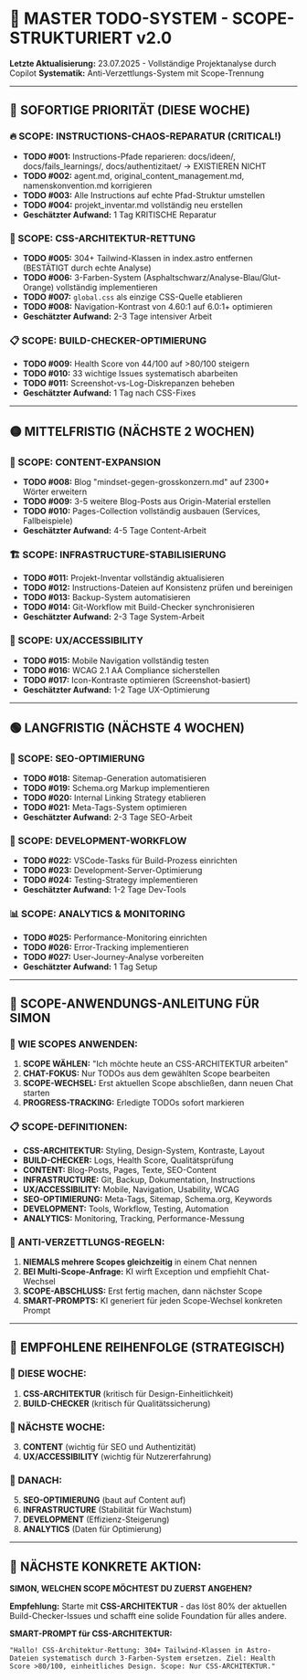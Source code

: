 # 🎯 MASTER TODO-SYSTEM - SCOPE-STRUKTURIERT v2.0

**Letzte Aktualisierung:** 23.07.2025 - Vollständige Projektanalyse durch Copilot
**Systematik:** Anti-Verzettlungs-System mit Scope-Trennung

---

## 🚨 **SOFORTIGE PRIORITÄT (DIESE WOCHE)**

### **🔥 SCOPE: INSTRUCTIONS-CHAOS-REPARATUR (CRITICAL!)**

- **TODO #001:** Instructions-Pfade reparieren: docs/ideen/, docs/fails_learnings/, docs/authentizitaet/ → EXISTIEREN NICHT
- **TODO #002:** agent.md, original_content_management.md, namenskonvention.md korrigieren
- **TODO #003:** Alle Instructions auf echte Pfad-Struktur umstellen
- **TODO #004:** projekt_inventar.md vollständig neu erstellen
- **Geschätzter Aufwand:** 1 Tag KRITISCHE Reparatur

### **🎨 SCOPE: CSS-ARCHITEKTUR-RETTUNG**

- **TODO #005:** 304+ Tailwind-Klassen in index.astro entfernen (BESTÄTIGT durch echte Analyse)
- **TODO #006:** 3-Farben-System (Asphaltschwarz/Analyse-Blau/Glut-Orange) vollständig implementieren
- **TODO #007:** `global.css` als einzige CSS-Quelle etablieren
- **TODO #008:** Navigation-Kontrast von 4.60:1 auf 6.0:1+ optimieren
- **Geschätzter Aufwand:** 2-3 Tage intensiver Arbeit

### **📋 SCOPE: BUILD-CHECKER-OPTIMIERUNG**

- **TODO #009:** Health Score von 44/100 auf >80/100 steigern
- **TODO #010:** 33 wichtige Issues systematisch abarbeiten
- **TODO #011:** Screenshot-vs-Log-Diskrepanzen beheben
- **Geschätzter Aufwand:** 1 Tag nach CSS-Fixes

---

## 🟡 **MITTELFRISTIG (NÄCHSTE 2 WOCHEN)**

### **📄 SCOPE: CONTENT-EXPANSION**

- **TODO #008:** Blog "mindset-gegen-grosskonzern.md" auf 2300+ Wörter erweitern
- **TODO #009:** 3-5 weitere Blog-Posts aus Origin-Material erstellen
- **TODO #010:** Pages-Collection vollständig ausbauen (Services, Fallbeispiele)
- **Geschätzter Aufwand:** 4-5 Tage Content-Arbeit

### **🏗️ SCOPE: INFRASTRUCTURE-STABILISIERUNG**

- **TODO #011:** Projekt-Inventar vollständig aktualisieren
- **TODO #012:** Instructions-Dateien auf Konsistenz prüfen und bereinigen
- **TODO #013:** Backup-System automatisieren
- **TODO #014:** Git-Workflow mit Build-Checker synchronisieren
- **Geschätzter Aufwand:** 2-3 Tage System-Arbeit

### **📱 SCOPE: UX/ACCESSIBILITY**

- **TODO #015:** Mobile Navigation vollständig testen
- **TODO #016:** WCAG 2.1 AA Compliance sicherstellen
- **TODO #017:** Icon-Kontraste optimieren (Screenshot-basiert)
- **Geschätzter Aufwand:** 1-2 Tage UX-Optimierung

---

## 🟢 **LANGFRISTIG (NÄCHSTE 4 WOCHEN)**

### **🚀 SCOPE: SEO-OPTIMIERUNG**

- **TODO #018:** Sitemap-Generation automatisieren
- **TODO #019:** Schema.org Markup implementieren
- **TODO #020:** Internal Linking Strategy etablieren
- **TODO #021:** Meta-Tags-System optimieren
- **Geschätzter Aufwand:** 2-3 Tage SEO-Arbeit

### **🔧 SCOPE: DEVELOPMENT-WORKFLOW**

- **TODO #022:** VSCode-Tasks für Build-Prozess einrichten
- **TODO #023:** Development-Server-Optimierung
- **TODO #024:** Testing-Strategy implementieren
- **Geschätzter Aufwand:** 1-2 Tage Dev-Tools

### **📊 SCOPE: ANALYTICS & MONITORING**

- **TODO #025:** Performance-Monitoring einrichten
- **TODO #026:** Error-Tracking implementieren
- **TODO #027:** User-Journey-Analyse vorbereiten
- **Geschätzter Aufwand:** 1 Tag Setup

---

## 🎯 **SCOPE-ANWENDUNGS-ANLEITUNG FÜR SIMON**

### **🔄 WIE SCOPES ANWENDEN:**

1. **SCOPE WÄHLEN:** "Ich möchte heute an CSS-ARCHITEKTUR arbeiten"
2. **CHAT-FOKUS:** Nur TODOs aus dem gewählten Scope bearbeiten
3. **SCOPE-WECHSEL:** Erst aktuellen Scope abschließen, dann neuen Chat starten
4. **PROGRESS-TRACKING:** Erledigte TODOs sofort markieren

### **📋 SCOPE-DEFINITIONEN:**

- **CSS-ARCHITEKTUR:** Styling, Design-System, Kontraste, Layout
- **BUILD-CHECKER:** Logs, Health Score, Qualitätsprüfung
- **CONTENT:** Blog-Posts, Pages, Texte, SEO-Content
- **INFRASTRUCTURE:** Git, Backup, Dokumentation, Instructions
- **UX/ACCESSIBILITY:** Mobile, Navigation, Usability, WCAG
- **SEO-OPTIMIERUNG:** Meta-Tags, Sitemap, Schema.org, Keywords
- **DEVELOPMENT:** Tools, Workflow, Testing, Automation
- **ANALYTICS:** Monitoring, Tracking, Performance-Messung

### **🚨 ANTI-VERZETTLUNGS-REGELN:**

1. **NIEMALS mehrere Scopes gleichzeitig** in einem Chat nennen
2. **BEI Multi-Scope-Anfrage:** KI wirft Exception und empfiehlt Chat-Wechsel
3. **SCOPE-ABSCHLUSS:** Erst fertig machen, dann nächster Scope
4. **SMART-PROMPTS:** KI generiert für jeden Scope-Wechsel konkreten Prompt

---

## 🎯 **EMPFOHLENE REIHENFOLGE (STRATEGISCH)**

### **📅 DIESE WOCHE:**

1. **CSS-ARCHITEKTUR** (kritisch für Design-Einheitlichkeit)
2. **BUILD-CHECKER** (kritisch für Qualitätssicherung)

### **📅 NÄCHSTE WOCHE:**

3. **CONTENT** (wichtig für SEO und Authentizität)
4. **UX/ACCESSIBILITY** (wichtig für Nutzererfahrung)

### **📅 DANACH:**

5. **SEO-OPTIMIERUNG** (baut auf Content auf)
6. **INFRASTRUCTURE** (Stabilität für Wachstum)
7. **DEVELOPMENT** (Effizienz-Steigerung)
8. **ANALYTICS** (Daten für Optimierung)

---

## 🚀 **NÄCHSTE KONKRETE AKTION:**

**SIMON, WELCHEN SCOPE MÖCHTEST DU ZUERST ANGEHEN?**

**Empfehlung:** Starte mit **CSS-ARCHITEKTUR** - das löst 80% der aktuellen Build-Checker-Issues und schafft eine solide Foundation für alles andere.

**SMART-PROMPT für CSS-ARCHITEKTUR:**

```
"Hallo! CSS-Architektur-Rettung: 304+ Tailwind-Klassen in Astro-Dateien systematisch durch 3-Farben-System ersetzen. Ziel: Health Score >80/100, einheitliches Design. Scope: Nur CSS-ARCHITEKTUR."
```
